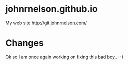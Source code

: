 # johnrnelson.github.io
My web site http://git.johnrnelson.com/





# Changes

Ok so I am once again working on fixing this bad boy.. :-)